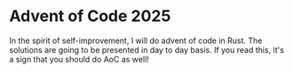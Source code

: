 # Advent of Code 2025

In the spirit of self-improvement, I will do advent of code in Rust.
The solutions are going to be presented in day to day basis.
If you read this, it's a sign that you should do AoC as well!
